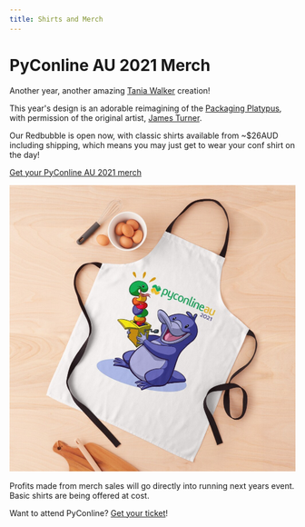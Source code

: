 ```yaml
---
title: Shirts and Merch
---
```


# PyConline AU 2021 Merch

Another year, another amazing [Tania Walker](http://taniawalker.com/) creation!

This year's design is an adorable reimagining of the [Packaging Platypus](https://monotreme.club/#/), with permission of the original artist, [James Turner](https://twitter.com/eruditebaboon).

Our Redbubble is open now, with classic shirts available from ~$26AUD including shipping, which means you may just get to wear your conf shirt on the day!

<p class='center-content'>
    <a href="https://www.redbubble.com/shop/ap/82428459" class="btn btn-center btn-chonk">
        Get your PyConline AU 2021 merch
    </a>
</p>

<img src="/assets/merch-sample.png">

Profits made from merch sales will go directly into running next years event. Basic shirts are being offered at cost.  

Want to attend PyConline? [Get your ticket](/attend)!
